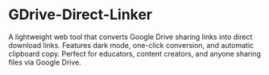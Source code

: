 # GDrive-Direct-Linker
A lightweight web tool that converts Google Drive sharing links into direct download links. Features dark mode, one-click conversion, and automatic clipboard copy. Perfect for educators, content creators, and anyone sharing files via Google Drive.
